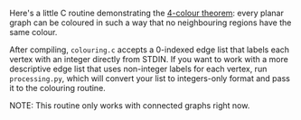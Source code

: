 Here's a little C routine demonstrating the [4-colour theorem](https://mathworld.wolfram.com/Four-ColorTheorem.html): every planar graph can be coloured in such a way that no neighbouring regions have the same colour.

After compiling, `colouring.c` accepts a 0-indexed edge list that labels
each vertex with an integer directly from STDIN. If you want to work with a
more descriptive edge list that uses non-integer labels for each vertex, 
run `processing.py`, which will convert your list to integers-only format and
pass it to the colouring routine.

NOTE: This routine only works with connected graphs right now.
